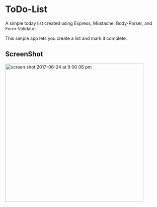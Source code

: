 # ToDo-List

A simple today list created using Express, Mustache, Body-Parser, and Form-Validator.

This simple app lets you create a list and mark it complete. 


## ScreenShot

<img width="439" alt="screen shot 2017-06-24 at 9 00 06 pm" src="https://user-images.githubusercontent.com/28902787/27513161-359fca84-5921-11e7-9ca7-41462eed778b.png">
